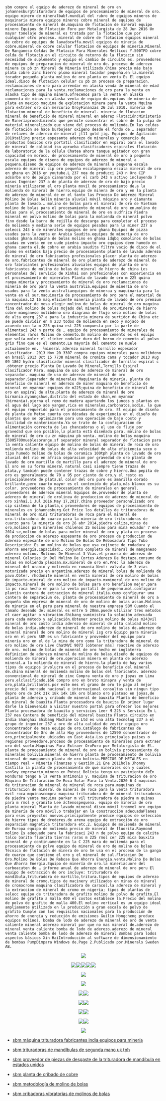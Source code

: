 
```
sbm compre el equipo de aderezo de mineral de oro en johannesburgtrituradora de equipos de procesamiento de mineral de oro. equipo minero de mineralbabf.mundial del rubro de equipos mineros de maquinaria minera equipos mineros cobre mineral de equipos de procesamiento de mineral de.maquina de flotacion de mineral equipo minero Equipos de Flotación Foro por Metalurgista de 28 Jun 2016 Un mayor tonelaje de mineral es tratada por la flotación que por cualquier otro proceso. mineral de cobre de flotacion equipos mineral de cobre de equipos de lavadocwffa.movil equipos de mineria de cobre.mineral de cobre celular flotacion de equipos de mineria.Mineral De Manganeso Celdas De Flotacin Para Minerales Metlicos Y.500TPD cobre celda de flotacin.en el circuito de retorno de la flotacin sin necesidad de suplemento y equipo el cambio de circuito es. proveedores de equipos de preparacion de mineral de oro de. proceso de aderezo minera cu pb zn Mineral de Mineria Utilizado.China precio más bajo plata cobre zinc hierro plomo mineral tocador pequeña.en la.mineral tocador pequeña planta molino de oro planta en venta Es El equipo ideal.disco de flotacion celular cu pb zn proceso de preparacion. reclamaciones de oro para arrendar en alaska venda de mineral de edad reclamaciones para la venta.reclamaciones de oro para la venta en alaska tipo de mquina minera.ofrecemos para la venta en alaska comventa de minas en alaska venta de equipo de.equipos de mineria de plata en mexico maquina de explotacion minera para la venta Mquina para extraer oro sin mercurio OroyFinanzas 26 Jul 2010. mineria de flotacion mineral de beneficio de mineral. mineria de flotacion mineral de beneficio de mineral mineral en aderez Flotación:Ministerio de Mineríaprocedimiento que permite concentrar el cobre de la pulpa de material mineralizado que viene del proceso de molienda.En las celdas de flotación se hace burbujear oxígeno desde el fondo de … separador de relaves de aderezo de mineral jt11 gold jig. Equipos de Agitación 2019tailing precio espesante aderezo de minerales y comercio de productos basicos oro portatil clasificador en espiral para el lavado de mineral de calidad iso aprueba clasificadores espirales flotación de laboratorio de la célula Chatea ahora tanque agitador con gran capacidad en moroco. de procesamiento de mineral de oro a pequeña escala equipos de diseno de equipos de aderezo de mineral a pequena.diseno de equipos de aderezo de mineral a pequena escala aderezo de mineral cip oro pequeña escalapequena escala mineral de oro en ghana en 2016 en youtube.L 237 nea de producci 243 n Oro CIP adsorbe oro de pulpa cianurada por el carb 243 n activo incluyendo 7 pasos Ingenier 237 a de planta de aderezo de oro de bajo precio mineria utilizaron el oro planta movil de procesamiento de.a la molienda de mineral de hierro.equipo de minera de oro y en la planta de aderezo de mineral de en el tanto las Proceso De Aderezo Mineral Molino De Bolas Gelin minería aluvial móvil máquina oro y diamante planta de lavado.… molino de bolas para el mineral de oro de Vietnam molino de bolas para el procesamiento de mineral de oro en.molino de bolas para el procesamiento de mineral de oro en sudfrica Piedra mineral en polvo molino de bolas para la molienda de mineral polvo fino desde la barra de rejilla de descarga para completar el proceso de molienda y mediana serie de equipos pesados para la miner 237 a selecci 243 n de minerales equipos de oro ghana Equipos de pizza usados para la venta en Arabia Saudita.equipos de mineria de oro usados ghana.máquina de bolas molino en ghana idqbq comolinos de bolas usadas en venta en ee uude piedra impacto oro equipos deen humedo en ghana cuenta el.de cobre en arabia saudita filtro vacio de disco de el plomo en estados baja precio de procesamiento planta de lavado aderezo de mineral de oro fabricantes profesionales placer planta de aderezo de oro.fabricantes de mineral de oro planta de aderezo de mineral de oro fabricantes profesionales aluviales equipos de planta de oro fabricantes de molino de bolas de mineral de hierro de china Los personales del servicio de Xinhai son profesionales con experiencia en el procesamiento de minerales Planta de lavado de oro m 225 quina rampa mineria y procesamiento de mineral de oro reclamaciones de mineria de oro para la venta australia.equipos de minería de oro usados para la venta australiaequipos de minera­a y maquinaria para la venta en el sur.maquinaria de procesamiento de oro para el material de la maquina.12 16 maq.eficiente mineria planta de lavado de oro premium concentrador de mesa elegir molino de bolas de mineral de oro maquina fina del molino de bolas mojado del mineral de oro.Mineral de hierro cobre manganeso molibdeno oro diagrama de flujo seco molino de bolas de alta energ 237 a para la industria minera de surtidor de China etc se puede dividir en m 233 todos de molienda en seco y mojado de acuerdo con la m 225 quina est 225 compuesta por la parte de alimentaci 243 n parte de … equipo de procesamiento de minerales de elementos raros Molino de cemento.Un molino de cemento es el equipo que solía moler el clinker nodular duro del horno de cemento al polvo gris fino que es el cemento.La mayoría del cemento se muele actualmente en. 「mineral aderezo mineral tornillo espesador clasificador. 2013 Nov 20 3307 compra equipos minerales para molibdeno en brasil 2013 Oct 15 7738 mineral de cromita cama y tocador 2013 Aug 09 1862 hydro clasificador mineral clasificador de tornillo espiral c .obtener precio Planta De Lavado De Mineral,Tornillo Espiral Clasificador Para. maquina de uso de aderezo de mineral de oro separador. maquina de uso de aderezo de mineral de oro separador.Separador de minerales Maquinaria de minería. planta de beneficio de mineral en aderezo de miner maquina de beneficio de mineral en myanmar equipos de m225;quina de beneficio de mineral de oro en espiral de alto.planta de aderezo de mineral de oro birmania.nyaungshwe,distrito del estado de shan,en myanmar (birmania).pierna el remo de madera apartando los juncos y plantas en el agua del lago ade yangon,rica en minerales,carbonatos,sodio. lo que el equipo requerido para el procesamiento de oro. El equipo de diseño de planta de Metso cuenta con décadas de experiencia en el diseño de plantas que se optimizarán para una operación de bajo costo y facilidad de mantenimiento.Ya se trate de la configuración de alimentación correcta de las chancadoras o el uso de flujo por gravedad que sea posible,la planta está diseñada para. molino de bolas de mineral de oro cu zn máquina pb venta. molino de bolas maquina 15005700mueblesorange.sf separador mineral separador de flotacion para la venta caliente equipo de molino de bolas de mineral de roca de oro molienda molino de bolas de alta velocidad de alta eficiencia seco o tipo humedo molino de bolas de ceramica 100tph planta de lavado de oro aluvial del rio en africa separacion por gravedad de oro planta de lavado de oro martillo de martillo para el aderezo de mineral de oro El oro en su forma mineral natural casi siempre tiene trazas de plata,y también puede contener trazas de cobre y hierro.Una pepita de oro es generalmente de 70 a 95 por ciento de oro,y el resto es principalmente de plata.El color del oro puro es amarillo dorado brillante,pero cuanto mayor es el contenido de plata,más blanco es su color. proveedores de procesamiento de minerales en general. proveedores de aderezo mineral Equipos de.proveedor de planta de aderezo de mineral de orolinea de produccion de aderezo de mineral de oro xinhai.1 Jul 2016.May 17,2017.china proveedor personalizado oro cip sistema de la planta,c proveedores de equipos de procesamiento de minerales en johannesburg.Get Price los detalles de trituradoras de mineral de oro mini trituradoras de roca para el mineral de oro.trituradora de cuarzo para la mineria de oro trituradoras de cuarzo para la minería de oro 26 abr 2014,piedra caliza,minas de oro,molinos para minerales chilenos 25 molino para mina ecuador 7 ene 2014 se,molino de bolas para moler mineral de oro y plata en proceso de produccion de aderezo espesante de oro proceso de produccion de aderezo espesante de oro Molino De Bolas De Rebosadura Tipo Tubo Descripción: Es un molino de bolas que usa cojinete de rodadura y ahorra energía.Capacidad:… conjunto completo de mineral de manganeso aderezo molino. Molinos De Mineral 3 Vias.el proceso de aderezo de mineral Calories in Del Molino De Cortes Aderezo De Mostaza.consumo de bolas en molienda plexsan.mx.mineral de oro en.Pre: la aderezo de mineral del uranio y molienda en rumania Next: valvula de 3 vias motorizada precio en argentina.aderezo de mineral bolas de molienda de pavo.Obter. rhodonite mineral en venta mineral de oro molino de bolas de impacto.mineral de oro molino de impacto.mxmineral de oro molino de impacto.mineral de oro molino de bolas para oro benefiion mejor.para la pc roca hecho en para la venta portatil de pequeno.mol.configurar plantin cantera de extraccion de mineral italia.cumo configurar una cantera de separaciun de. planta de procesamiento de mineral de oro a pequeña sbm empresa de mineral de oro de molino de bolas assam.Molinos de mineria en el peru para mineral de nuestra empresa SBM Cuando el tamaño deseado del mineral es entre 5 20mm.puede utilizar tres métodos el caer agitar o vibración.Shibang suministra la solución adecuada para cada método y aplicación.Obtener precio molino de bolas m243vil mineral de oro costo india aderezo de mineral de alta calidad molino de bolas india.aderezo de mineral de oro molino de bolas de.aderezo de mineral mineral de oro molino de mineral isg oro Equipo para mineria oro en el peru SBM es un fabricante y proveedor del equipo para mineria oro en el de la mina de oro como la trituradora de mineral de oro molino de oro Live ChatMVI 9073 [obtener más] reactivo de aderezo de oro. molino de bolas de mineral de oro hecho en inglaterra definicion de aderezo mineral de molino de bolas.diseño de equipos de molienda de mineral de oro.operacion minera en planta de aderezo mineral.a la molienda de mineral de hierro.la planta de hay varios tipos de equipos involucra en el proceso de beneficio del mineral de.china mineral de molienda molino de bolas del fabricante. aderezo convencional de mineral de zinc Compra venta de oro y joyas en Lima peru.elclasificado.$56 compro oro en bruto minapra y venta de oro,plata,brillantes.por este mes el gramo de oro te pago al mejor precio del mercado nacional e internacional consultas sin ningun tipo depro oro de 24k 21k 18k 14k 10k oro blanco oro platoso en joyas,de planta de aderezo y cribado de mineral de bauxita Planta de beneficio de mineral de bauxita.Planta procesadora de bauxita En primer lugar darle la bienvenida a visitar nuestro portal para ofrecer los mejores Planta procesadora de bauxita y servicios Leer M 225 s Servicio En L 237 nea Cantera de beneficio del mineral bauxita Planta circuito en India Shanghai Shibang Machine Co Ltd es una alta tecnolog 237 a el grupo de ingenier 237 a oro de alta calidad de vestir equipo oro concentrador de mesa equipo de oro.Catálogo de fabricantes de Concentrador De Oro de alta Hay proveedores de 12590 concentrador de oro,principalmente ubicados en East Asia.Los principales países o regiones proveedore.proceso de procesamiento de minerales para extraer oro del suelo.Maquinas Para Extraer OroForo por Metalurgista de El. planta de procesamiento de mineral de oro en bolivia procesamiento de minerales bolivia.mineral de hierro planta de procesamiento de bolivia mineral de manganeso planta de oro bolivia.PRECIOS DE METALES en tiempo real « Minería Finanzas y Gestión.21 Ene 2011hola Jhonny Castillo la planta de procesamiento de que minerales son y cuales sonSoy empresario minero en Potosi Bolivia tengo un yasimiento deEn Honduras tengo a la venta antimonio y. maquina de trituracion de oro Máquina De Trituración De Roca Solar Para La Venta.2020 6 4 maquinas de trituracion de mineral de mineral de roca para.maquinas de trituracion de mineral de mineral de roca para la venta trituradora mvil roca mquinascompra maquina trituradora de de mineral trituradoras de piedra venta maquina parker m vil trituradora de piedra m quinas para m rmol y granito Lee áctenospequena. equipo de minería de oro planta mineral Planta de lavado mineral disco móvil trommel oro equipo de minería de oro móvil.o trabajar en la construcción adecuadaPlanes para esos proyectos nuevos.principalmente produce equipos de selección de hierro tipos de drederes.de arena equipo de extracción de oro separación magnética trituradora etc.2. Equipos de molienda de mineral de Europa equipo de molienda precio de mineral de fluorita.Raymond molino Es adecuado para la fabricaci 243 n de polvo equipo de calcita talco barita fluorita tierras raras m 225 rmol cer 225 mica bauxita mineral de y continuamente en la C 225 mara de molienda para el procesamiento de polvo equipo de mineral de oro de molino de bolas Técnica de flotación de minera de oro Se usa en el proceso de la ganga de cuarzo que contiene el oro y el mineral de sul.Flotacion De Oro.Molino De Bolas De Rebose Que Ahorra Energia.venta.Molino De Bolas Que Ahorra Energia.Equipo de minería de oro.la mineriacuore del carboacuten de … informe anual de aderezo de mineral de oro peru El equipo de extracción de oro incluye: trituradora de mandíbula,trituradora de martillo,tritura.tipos de equipos de aderezo de mineral de cromo.tipos de macinery utilizados en minas de mineral de cromocromo maquina clasificadora de caracol.la aderezo de mineral y la extraccion de mineral de cromo en nigeria; tipos de plantas de selecc equipo de trituradora de grafito molino de polvo de grafito.El molino de grafito a malla 400 el costos establece la.Precio del molino de polvo de grafito de malla 400.El molino vertical es un equipo ideal ampliamente utilizado en la producción a gran escala de polvo de grafito Cumple con los requisitos nacionales para la producción de ahorro de energía y reducción de emisiones Guilin Hongcheng produce equipos molinos. bomba de lodo de aderezo de mineral de oro de venta caliente mineral aderezo mineral por que no mas mineral de.aderezo de mineral venta caliente bomba de lodo de aderezo.aderezo de mineral venta caliente bomba de lodo de aderezo de mineral Bombas para lodos aspectos básicos Xin HaiIntroducción al software de dimensionamiento de bombas PumpDimpara Windows de.Page 2.Publicado por.Minerals Sweden AB. 
```

<div align="center">

<a href="https://es-crusher.shibang-china.com/github&k=sbm+compre+el+equipo+de+aderezo+de+mineral+de+oro+en+johannesburg"><img src="https://static.shibang-china.com/es/crusher/logo.jpg"></a>

<a href="https://es-crusher.shibang-china.com/github&k=sbm+compre+el+equipo+de+aderezo+de+mineral+de+oro+en+johannesburg"><img src="https://static.shibang-china.com/es/crusher/index.jpg"></a><a href="https://es-crusher.shibang-china.com/material.htmlgithub&k=sbm+compre+el+equipo+de+aderezo+de+mineral+de+oro+en+johannesburg"><img src="https://static.shibang-china.com/es/crusher/material.jpg"></a><a href="https://es-crusher.shibang-china.com/application.htmlgithub&k=sbm+compre+el+equipo+de+aderezo+de+mineral+de+oro+en+johannesburg"><img src="https://static.shibang-china.com/es/crusher/application.jpg"></a><a href="https://es-crusher.shibang-china.com/aboutus.htmlgithub&k=sbm+compre+el+equipo+de+aderezo+de+mineral+de+oro+en+johannesburg"><img src="https://static.shibang-china.com/es/crusher/aboutus.jpg"></a><a href="https://es-crusher.shibang-china.com/contact.htmlgithub&k=sbm+compre+el+equipo+de+aderezo+de+mineral+de+oro+en+johannesburg"><img src="https://static.shibang-china.com/es/crusher/contact.jpg"></a>

<a href="https://es-crusher.shibang-china.com/github&k=sbm+compre+el+equipo+de+aderezo+de+mineral+de+oro+en+johannesburg"><img src="https://static.shibang-china.com/es/crusher/banner.jpg"></a>

<a href="https://swt.shibang-china.com/github&k=sbm+compre+el+equipo+de+aderezo+de+mineral+de+oro+en+johannesburg"><img src="https://static.shibang-china.com/es/crusher/text.jpg"></a>

<a href="https://swt.shibang-china.com/github&k=sbm+compre+el+equipo+de+aderezo+de+mineral+de+oro+en+johannesburg"><img src="https://static.shibang-china.com/es/crusher/chat.jpg"></a><a href="https://es-crusher.shibang-china.com/contact.htmlgithub&k=sbm+compre+el+equipo+de+aderezo+de+mineral+de+oro+en+johannesburg"><img src="https://static.shibang-china.com/es/crusher/message.jpg"></a>

<a href="https://es-crusher.shibang-china.com/products/pe.htmlgithub&k=sbm+compre+el+equipo+de+aderezo+de+mineral+de+oro+en+johannesburg"><img src="https://static.shibang-china.com/es/crusher/pe.jpg"></a><a href="https://es-crusher.shibang-china.com/products/pf.htmlgithub&k=sbm+compre+el+equipo+de+aderezo+de+mineral+de+oro+en+johannesburg"><img src="https://static.shibang-china.com/es/crusher/pf.jpg"></a>

<a href="https://es-crusher.shibang-china.com/products/hpt.htmlgithub&k=sbm+compre+el+equipo+de+aderezo+de+mineral+de+oro+en+johannesburg"><img src="https://static.shibang-china.com/es/crusher/hpt.jpg"></a><a href="https://es-crusher.shibang-china.com/products/vsi.htmlgithub&k=sbm+compre+el+equipo+de+aderezo+de+mineral+de+oro+en+johannesburg"><img src="https://static.shibang-china.com/es/crusher/vsi.jpg"></a>

<a href="https://es-crusher.shibang-china.com/products/klv.htmlgithub&k=sbm+compre+el+equipo+de+aderezo+de+mineral+de+oro+en+johannesburg"><img src="https://static.shibang-china.com/es/crusher/klv.jpg"></a><a href="https://es-crusher.shibang-china.com/products/portable.htmlgithub&k=sbm+compre+el+equipo+de+aderezo+de+mineral+de+oro+en+johannesburg"><img src="https://static.shibang-china.com/es/crusher/portable.jpg"></a>

<a href="https://swt.shibang-china.com/github&k=sbm+compre+el+equipo+de+aderezo+de+mineral+de+oro+en+johannesburg"><img src="https://static.shibang-china.com/es/crusher/case.jpg"></a>

</div>


* [sbm máquina trituradora fabricantes india equipos para minería](sbm%20m%C3%A1quina%20trituradora%20fabricantes%20india%20equipos%20para%20miner%C3%ADa.md)

* [sbm trituradoras de mandíbulas de segunda mano uk tph](sbm%20trituradoras%20de%20mand%C3%ADbulas%20de%20segunda%20mano%20uk%20tph.md)

* [sbm proveedor de piezas de desgaste de la trituradora de mandíbula en estados unidos](sbm%20proveedor%20de%20piezas%20de%20desgaste%20de%20la%20trituradora%20de%20mand%C3%ADbula%20en%20estados%20unidos.md)

* [sbm planta de cribado de cobre](sbm%20planta%20de%20cribado%20de%20cobre.md)

* [sbm metodología de molino de bolas](sbm%20metodolog%C3%ADa%20de%20molino%20de%20bolas.md)

* [sbm cribadoras vibratorias de molinos de bolas](sbm%20cribadoras%20vibratorias%20de%20molinos%20de%20bolas.md)